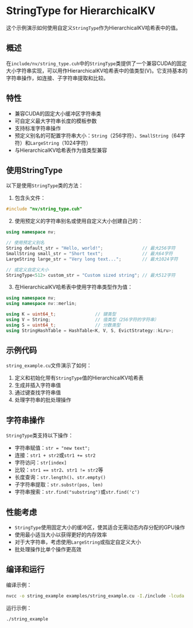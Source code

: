 # StringType for HierarchicalKV

这个示例演示如何使用自定义`StringType`作为HierarchicalKV哈希表中的值。

## 概述

在`include/nv/string_type.cuh`中的`StringType`类提供了一个兼容CUDA的固定大小字符串实现，可以用作HierarchicalKV哈希表中的值类型(V)。它支持基本的字符串操作，如连接、子字符串提取和比较。

## 特性

- 兼容CUDA的固定大小缓冲区字符串类
- 可自定义最大字符串长度的模板参数
- 支持标准字符串操作
- 预定义别名的可配置字符串大小：`String`（256字符）、`SmallString`（64字符）和`LargeString`（1024字符）
- 与HierarchicalKV哈希表作为值类型兼容

## 使用StringType

以下是使用`StringType`类的方法：

1. 包含头文件：
```cpp
#include "nv/string_type.cuh"
```

2. 使用预定义的字符串别名或使用自定义大小创建自己的：
```cpp
using namespace nv;

// 使用预定义别名
String default_str = "Hello, world!";               // 最大256字符
SmallString small_str = "Short text";               // 最大64字符
LargeString large_str = "Very long text...";        // 最大1024字符

// 或定义自定义大小
StringType<512> custom_str = "Custom sized string"; // 最大512字符
```

3. 在HierarchicalKV哈希表中使用字符串类型作为值：
```cpp
using namespace nv;
using namespace nv::merlin;

using K = uint64_t;               // 键类型
using V = String;                 // 值类型（256字符的字符串）
using S = uint64_t;               // 分数类型
using StringHashTable = HashTable<K, V, S, EvictStrategy::kLru>;
```

## 示例代码

`string_example.cu`文件演示了如何：

1. 定义和初始化带有`StringType`值的HierarchicalKV哈希表
2. 生成并插入字符串值
3. 通过键查找字符串值
4. 处理字符串的批处理操作

## 字符串操作

`StringType`类支持以下操作：

- 字符串赋值：`str = "new text";`
- 连接：`str1 + str2`或`str1 += str2`
- 字符访问：`str[index]`
- 比较：`str1 == str2`、`str1 != str2`等
- 长度查询：`str.length()`、`str.empty()`
- 子字符串提取：`str.substr(pos, len)`
- 字符串搜索：`str.find("substring")`或`str.find('c')`

## 性能考虑

- `StringType`使用固定大小的缓冲区，使其适合无需动态内存分配的GPU操作
- 使用最小适当大小以获得更好的内存效率
- 对于大字符串，考虑使用`LargeString`或指定自定义大小
- 批处理操作比单个操作更高效

## 编译和运行

编译示例：

```bash
nvcc -o string_example examples/string_example.cu -I./include -lcuda
```

运行示例：

```bash
./string_example
``` 